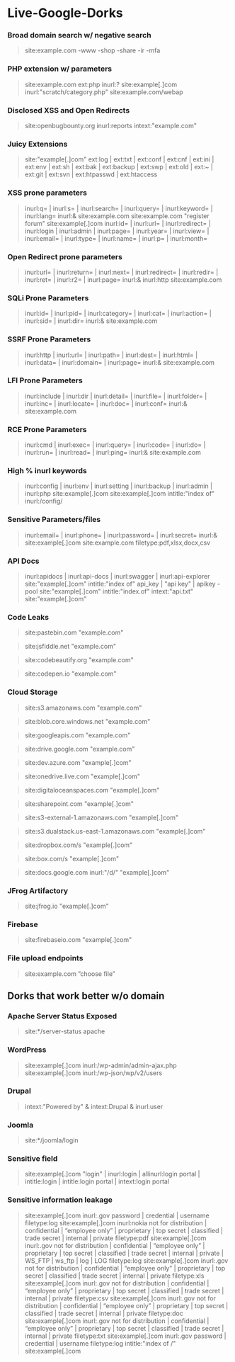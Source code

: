 # Live-Google-Dorks

### Broad domain search w/ negative search

> site:example.com -www -shop -share -ir -mfa

### PHP extension w/ parameters

> site:example.com ext:php inurl:?
> site:example[.]com inurl:"scratch/category.php"
> site:example.com/webap


### Disclosed XSS and Open Redirects

> site:openbugbounty.org inurl:reports intext:"example.com"

### Juicy Extensions

> site:"example[.]com" ext:log | ext:txt | ext:conf | ext:cnf | ext:ini | ext:env | ext:sh | ext:bak | ext:backup | ext:swp | ext:old | ext:~ | ext:git | ext:svn | ext:htpasswd | ext:htaccess

### XSS prone parameters

> inurl:q= | inurl:s= | inurl:search= | inurl:query= | inurl:keyword= | inurl:lang= inurl:& site:example.com
> site:example.com "register forum"
> site:example[.]com inurl:id= | inurl:url= | inurl:redirect= | inurl:login | inurl:admin | inurl:page= | inurl:year= | inurl:view= | inurl:email= | inurl:type= | inurl:name= | inurl:p= | inurl:month= 

### Open Redirect prone parameters

> inurl:url= | inurl:return= | inurl:next= | inurl:redirect= | inurl:redir= | inurl:ret= | inurl:r2= | inurl:page= inurl:& inurl:http site:example.com

### SQLi Prone Parameters

> inurl:id= | inurl:pid= | inurl:category= | inurl:cat= | inurl:action= | inurl:sid= | inurl:dir= inurl:& site:example.com

### SSRF Prone Parameters

> inurl:http | inurl:url= | inurl:path= | inurl:dest= | inurl:html= | inurl:data= | inurl:domain=  | inurl:page= inurl:& site:example.com

### LFI Prone Parameters

> inurl:include | inurl:dir | inurl:detail= | inurl:file= | inurl:folder= | inurl:inc= | inurl:locate= | inurl:doc= | inurl:conf= inurl:& site:example.com

### RCE Prone Parameters

> inurl:cmd | inurl:exec= | inurl:query= | inurl:code= | inurl:do= | inurl:run= | inurl:read=  | inurl:ping= inurl:& site:example.com

### High % inurl keywords

> inurl:config | inurl:env | inurl:setting | inurl:backup | inurl:admin | inurl:php site:example[.]com
> site:example[.]com intitle:"index of"  inurl:/config/

### Sensitive Parameters/files

> inurl:email= | inurl:phone= | inurl:password= | inurl:secret= inurl:& site:example[.]com
> site:example.com filetype:pdf,xlsx,docx,csv

### API Docs

> inurl:apidocs | inurl:api-docs | inurl:swagger | inurl:api-explorer site:"example[.]com"
> intitle:"index of" api_key | "api key" | apikey -pool site:"example[.]com"
> intitle:"index.of" intext:"api.txt" site:"example[.]com"

### Code Leaks

> site:pastebin.com "example.com"

> site:jsfiddle.net "example.com"

> site:codebeautify.org "example.com"

> site:codepen.io "example.com"

### Cloud Storage

> site:s3.amazonaws.com "example.com"

> site:blob.core.windows.net "example.com"

> site:googleapis.com "example.com"

> site:drive.google.com "example.com"

> site:dev.azure.com "example[.]com"

> site:onedrive.live.com "example[.]com"

> site:digitaloceanspaces.com "example[.]com"

> site:sharepoint.com "example[.]com"

> site:s3-external-1.amazonaws.com "example[.]com"

> site:s3.dualstack.us-east-1.amazonaws.com "example[.]com"

> site:dropbox.com/s "example[.]com"

> site:box.com/s "example[.]com"

> site:docs.google.com inurl:"/d/" "example[.]com"

### JFrog Artifactory

> site:jfrog.io "example[.]com"

### Firebase

> site:firebaseio.com "example[.]com"

### File upload endpoints

> site:example.com ”choose file”

## Dorks that work better w/o domain

### Apache Server Status Exposed

> site:*/server-status apache

### WordPress

> site:example[.]com inurl:/wp-admin/admin-ajax.php
> site:example[.]com inurl:/wp-json/wp/v2/users

### Drupal

> intext:"Powered by" & intext:Drupal & inurl:user

### Joomla

> site:*/joomla/login

### Sensitive field
> site:example[.]com "login" | inurl:login | allinurl:login portal | intitle:login | intitle:login portal | intext:login portal

### Sensitive information leakage
> site:example[.]com inurl:.gov password | credential | username filetype:log
> site:example[.]com inurl:nokia not for distribution | confidential | “employee only” | proprietary | top secret | classified | trade secret | internal | private filetype:pdf
> site:example[.]com inurl:.gov not for distribution | confidential | “employee only” | proprietary | top secret | classified | trade secret | internal | private | WS_FTP | ws_ftp | log | LOG filetype:log
> site:example[.]com inurl:.gov not for distribution | confidential | “employee only” | proprietary | top secret | classified | trade secret | internal | private filetype:xls
> site:example[.]com inurl:.gov not for distribution | confidential | “employee only” | proprietary | top secret | classified | trade secret | internal | private filetype:csv
> site:example[.]com inurl:.gov not for distribution | confidential | “employee only” | proprietary | top secret | classified | trade secret | internal | private filetype:doc
> site:example[.]com inurl:.gov not for distribution | confidential | “employee only” | proprietary | top secret | classified | trade secret | internal | private filetype:txt
> site:example[.]com inurl:.gov password | credential | username filetype:log
> intitle:"index of /" site:example[.]com
